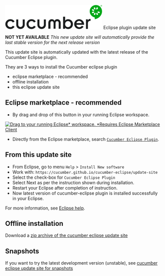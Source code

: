 ![cucumber eclipse](/assets/cucumber-black-128.png) Eclipse plugin update site

**NOT YET AVAILABLE**
_This new update site will automatically provide the last stable version for the next release version_

This update site is automatically updated with the latest release of the Cucumber Eclipse plugin.

They are 3 ways to install the Cucumber eclipse plugin

 * eclipse marketplace - recommended
 * offline installation
 * this eclipse update site

## Eclipse marketplace - recommended

* By drag and drop of this button in your running Eclipse workspace.

 [![Drag to your running Eclipse* workspace. *Requires Eclipse Marketplace Client](https://marketplace.eclipse.org/sites/all/themes/solstice/public/images/marketplace/btn-install.png)](http://marketplace.eclipse.org/marketplace-client-intro?mpc_install=3759385 "Drag to your running Eclipse* workspace. *Requires Eclipse Marketplace Client")

* Directly from the Eclipse marketplace, search [`Cucumber Eclipse Plugin`](https://marketplace.eclipse.org/content/cucumber-eclipse-plugin).


## From this update site

 * From Eclipse, go to menu `Help` > `Install New software`
 * Work with: `https://cucumber.github.io/cucumber-eclipse/update-site`
 * Select the check-box for `Cucumber Eclipse Plugin`
 * Select Next as per the instruction shown during installation.
 * Restart your Eclipse after completion of instruction.
 * Now latest version of cucumber-eclipse plugin is installed successfully in your Eclipse.

For more information, see [Eclipse help](https://help.eclipse.org/kepler/index.jsp?topic=/org.eclipse.platform.doc.user/tasks/tasks-124.htm
).

## Offline installation

Download a [zip archive of the cucumber eclipse update site](https://github.com/cucumber/cucumber-eclipse/releases)

## Snapshots

If you want to try the latest development version (unstable), see [cucumber eclipse update site for snapshots](https://github.com/cucumber/cucumber-eclipse-update-site-snapshot)
